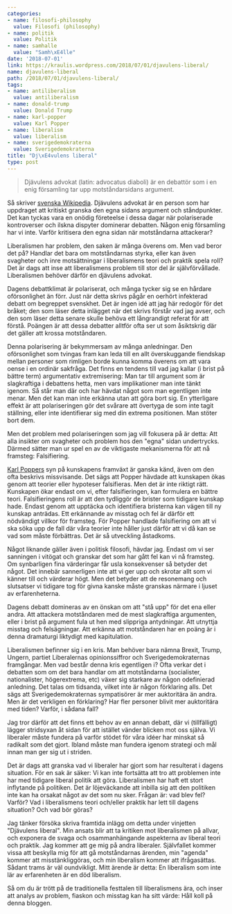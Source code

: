 ```yaml
---
categories:
- name: filosofi-philosophy
  value: Filosofi (philosophy)
- name: politik
  value: Politik
- name: samhalle
  value: "Samh\xE4lle"
date: '2018-07-01'
link: https://kraulis.wordpress.com/2018/07/01/djavulens-liberal/
name: djavulens-liberal
path: /2018/07/01/djavulens-liberal/
tags:
- name: antiliberalism
  value: antiliberalism
- name: donald-trump
  value: Donald Trump
- name: karl-popper
  value: Karl Popper
- name: liberalism
  value: liberalism
- name: sverigedemokraterna
  value: Sverigedemokraterna
title: "Dj\xE4vulens liberal"
type: post
---
```

> Djävulens advokat (latin: advocatus diaboli) är en debattör som i en enig församling tar upp motståndarsidans argument.

Så skriver [svenska Wikipedia](https://sv.wikipedia.org/wiki/Dj%C3%A4vulens_advokat). Djävulens advokat är en person som har uppdraget att kritiskt granska den egna sidans argument och ståndpunkter. Det kan tyckas vara en onödig företeelse i dessa dagar när polariserade kontroverser och ilskna dispyter dominerar debatten. Någon enig församling har vi inte. Varför kritisera den egna sidan när motståndarna attackerar?

Liberalismen har problem, den saken är många överens om. Men vad beror det på? Handlar det bara om motståndarnas styrka, eller kan även svagheter och inre motsättningar i liberalismens teori och praktik spela roll? Det är dags att inse att liberalismens problem till stor del är självförvållade. Liberalismen behöver därför en djävulens advokat.



Dagens debattklimat är polariserat, och många tycker sig se en hårdare oförsonlighet än förr. Just när detta skrivs pågår en oerhört infekterad debatt om begreppet svenskhet. Det är ingen idé att jag här redogör för det bråket; den som läser detta inlägget när det skrivs förstår vad jag avser, och den som läser detta senare skulle behöva ett långrandigt referat för att förstå. Poängen är att dessa debatter alltför ofta ser ut som åsiktskrig där det gäller att krossa motståndaren.

Denna polarisering är bekymmersam av många anledningar. Den oförsonlighet som tvingas fram kan leda till en allt överskuggande fiendskap mellan personer som rimligen borde kunna komma överens om att vara oense i en ordinär sakfråga. Det finns en tendens till vad jag kallar (i brist på bättre term) argumentativ extremisering: Man tar till argument som är slagkraftiga i debattens hetta, men vars implikationer man inte tänkt igenom. Så står man där och har hävdat något som man egentligen inte menar. Men det kan man inte erkänna utan att göra bort sig. En ytterligare effekt är att polariseringen gör det svårare att övertyga de som inte tagit ställning, eller inte identifierar sig med din extrema positionen. Man stöter bort dem.

Men det problem med polariseringen som jag vill fokusera på är detta: Att alla insikter om svagheter och problem hos den "egna" sidan undertrycks. Därmed sätter man ur spel en av de viktigaste mekanismerna för att nå framsteg: Falsifiering.

[Karl Poppers](/posts/) syn på kunskapens framväxt är ganska känd, även om den ofta beskrivs missvisande. Det sägs att Popper hävdade att kunskapen ökas genom att teorier eller hypoteser falsifieras. Men det är inte riktigt rätt. Kunskapen ökar endast om vi, efter falsifieringen, kan formulera en bättre teori. Falsifieringens roll är att den tydliggör de brister som tidigare kunskap hade. Endast genom att upptäcka och identifiera bristerna kan vägen till ny kunskap anträdas. Ett erkännande av misstag och fel är därför ett nödvändigt villkor för framsteg. För Popper handlade falsifiering om att vi ska söka upp de fall där våra teorier inte håller just därför att vi då kan se vad som måste förbättras. Det är så utveckling åstadkoms.

Något liknande gäller även i politisk filosofi, hävdar jag. Endast om vi ser sanningen i vitögat och granskar det som har gått fel kan vi nå framsteg. Om synbarligen fina värderingar får usla konsekvenser så betyder det något. Det innebär sannerligen inte att vi ger upp och skrotar allt som vi känner till och värderar högt. Men det betyder att de resonemang och slutsatser vi tidigare tog för givna kanske måste granskas närmare i ljuset av erfarenheterna. 

Dagens debatt domineras av en önskan om att "stå upp" för det ena eller andra. Att attackera motståndaren med de mest slagkraftiga argumenten, eller i brist på argument fula ut hen med slippriga antydningar. Att utnyttja misstag och felsägningar. Att erkänna att motståndaren har en poäng är i denna dramaturgi liktydigt med kapitulation.

Liberalismen befinner sig i en kris. Man behöver bara nämna Brexit, Trump, Ungern, partiet Liberalernas opinionssiffror och Sverigedemokraternas framgångar. Men vad består denna kris egentligen i? Ofta verkar det i debatten som om det bara handlar om att motståndarna (socialister, nationalister, högerextrema, etc) växer sig starkare av någon odefinierad anledning. Det talas om tidsanda, vilket inte är någon förklaring alls. Det sägs att Sverigedemokraternas sympatisörer är mer auktoritära än andra. Men är det verkligen en förklaring? Har fler personer blivit mer auktoritära med tiden? Varför, i sådana fall?

Jag tror därför att det finns ett behov av en annan debatt, där vi (tillfälligt) lägger stridsyxan åt sidan för att istället vänder blicken mot oss själva. Vi liberaler måste fundera på varför stödet för våra idéer har minskat så radikalt som det gjort. Ibland måste man fundera igenom strategi och mål innan man ger sig ut i striden.

Det är dags att granska vad vi liberaler har gjort som har resulterat i dagens situation. För en sak är säker: Vi kan inte fortsätta att tro att problemen inte har med tidigare liberal politik att göra. Liberalismen har haft ett stort inflytande på politiken. Det är löjeväckande att inbilla sig att den politiken inte kan ha orsakat något av det som nu sker. Frågan är: vad blev fel? Varför? Vad i liberalismens teori och/eller praktik har lett till dagens situation? Och vad bör göras?

Jag tänker försöka skriva framtida inlägg om detta under vinjetten "Djävulens liberal". Min ansats blir att ta kritiken mot liberalismen på allvar, och exponera de svaga och osammanhängande aspekterna av liberal teori och praktik. Jag kommer att ge mig på andra liberaler. Självfallet kommer vissa att beskylla mig för att gå motståndarnas ärenden,  min "agenda" kommer att misstänkliggöras, och min liberalism kommer att ifrågasättas. Sådant trams är väl oundvikligt. Mitt ärende är detta: En liberalism som inte lär av erfarenheten är en död liberalism.

Så om du är trött på de traditionella festtalen till liberalismens ära, och inser att analys av problem, fiaskon och misstag kan ha sitt värde: Håll koll på denna bloggen.

